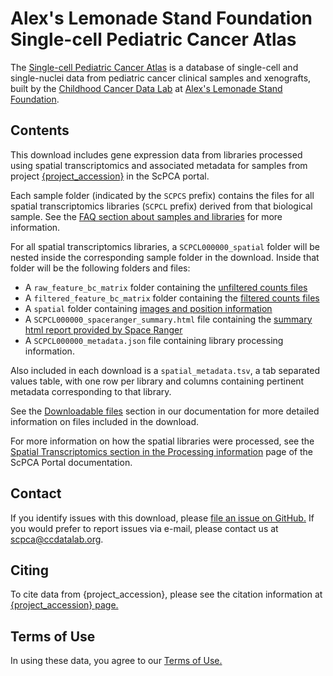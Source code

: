 # Alex's Lemonade Stand Foundation Single-cell Pediatric Cancer Atlas

The [Single-cell Pediatric Cancer Atlas](https://scpca.alexslemonade.org) is a database of single-cell and single-nuclei data from pediatric cancer clinical samples and xenografts, built by the [Childhood Cancer Data Lab](https://www.ccdatalab.org/) at [Alex's Lemonade Stand Foundation](https://www.alexslemonade.org/).

## Contents

This download includes gene expression data from libraries processed using spatial transcriptomics and associated metadata for samples from project [{project_accession}]({project_url}) in the ScPCA portal.

Each sample folder (indicated by the `SCPCS` prefix) contains the files for all spatial transcriptomics libraries (`SCPCL` prefix) derived from that biological sample.
See the [FAQ section about samples and libraries](https://scpca.readthedocs.io/en/latest/faq.html#what-is-the-difference-between-samples-and-libraries) for more information.

For all spatial transcriptomics libraries, a `SCPCL000000_spatial` folder will be nested inside the corresponding sample folder in the download. 
Inside that folder will be the following folders and files: 

- A `raw_feature_bc_matrix` folder containing the [unfiltered counts files](https://support.10xgenomics.com/spatial-gene-expression/software/pipelines/latest/output/matrices)
- A `filtered_feature_bc_matrix` folder containing the [filtered counts files](https://support.10xgenomics.com/spatial-gene-expression/software/pipelines/latest/output/matrices)
- A `spatial` folder containing [images and position information](https://support.10xgenomics.com/spatial-gene-expression/software/pipelines/latest/output/images)
- A `SCPCL000000_spaceranger_summary.html` file containing the [summary html report provided by Space Ranger](https://support.10xgenomics.com/spatial-gene-expression/software/pipelines/latest/output/summary)
- A `SCPCL000000_metadata.json` file containing library processing information. 

Also included in each download is a `spatial_metadata.tsv`, a tab separated values table, with one row per library and columns containing pertinent metadata corresponding to that library.

See the [Downloadable files](https://scpca.readthedocs.io/en/latest/download_files.html) section in our documentation for more detailed information on files included in the download.

For more information on how the spatial libraries were processed, see the [Spatial Transcriptomics section in the Processing information](https://scpca.readthedocs.io/en/latest/processing_information.html#spatial-transcriptomics) page of the ScPCA Portal documentation. 

## Contact

If you identify issues with this download, please [file an issue on GitHub.](https://github.com/AlexsLemonade/scpca-portal/issues/new) If you would prefer to report issues via e-mail, please contact us at [scpca@ccdatalab.org](mailto:scpca@ccdatalab.org).

## Citing

To cite data from {project_accession}, please see the citation information at [{project_accession} page.]({project_url})

## Terms of Use

In using these data, you agree to our [Terms of Use.](https://scpca.alexslemonade.org/terms-of-use)
